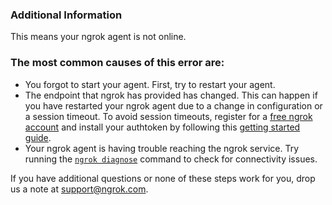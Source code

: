 ### Additional Information

This means your ngrok agent is not online.

### The most common causes of this error are:

- You forgot to start your agent. First, try to restart your agent.
- The endpoint that ngrok has provided has changed. This can happen if you have restarted your ngrok agent due to a change in configuration or a session timeout. To avoid session timeouts, register for a [free ngrok account](https://dashboard.ngrok.com/signup) and install your authtoken by following this [getting started guide](https://dashboard.ngrok.com/get-started/your-authtoken).
- Your ngrok agent is having trouble reaching the ngrok service. Try running the [`ngrok diagnose`](https://ngrok.com/docs/secure-tunnels/ngrok-agent/diagnose-command) command to check for connectivity issues.

If you have additional questions or none of these steps work for you, drop us a note at [support@ngrok.com](mailto:support@ngrok.com?subject=Help%20with%20ngrok%203200%20error).
